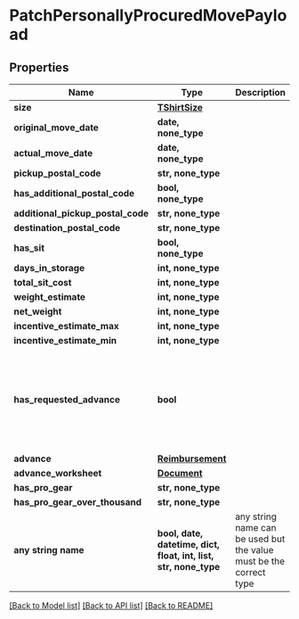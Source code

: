 # PatchPersonallyProcuredMovePayload


## Properties
Name | Type | Description | Notes
------------ | ------------- | ------------- | -------------
**size** | [**TShirtSize**](TShirtSize.md) |  | [optional] 
**original_move_date** | **date, none_type** |  | [optional] 
**actual_move_date** | **date, none_type** |  | [optional] 
**pickup_postal_code** | **str, none_type** |  | [optional] 
**has_additional_postal_code** | **bool, none_type** |  | [optional] 
**additional_pickup_postal_code** | **str, none_type** |  | [optional] 
**destination_postal_code** | **str, none_type** |  | [optional] 
**has_sit** | **bool, none_type** |  | [optional] 
**days_in_storage** | **int, none_type** |  | [optional] 
**total_sit_cost** | **int, none_type** |  | [optional] 
**weight_estimate** | **int, none_type** |  | [optional] 
**net_weight** | **int, none_type** |  | [optional] 
**incentive_estimate_max** | **int, none_type** |  | [optional] 
**incentive_estimate_min** | **int, none_type** |  | [optional] 
**has_requested_advance** | **bool** |  | [optional]  if omitted the server will use the default value of False
**advance** | [**Reimbursement**](Reimbursement.md) |  | [optional] 
**advance_worksheet** | [**Document**](Document.md) |  | [optional] 
**has_pro_gear** | **str, none_type** |  | [optional] 
**has_pro_gear_over_thousand** | **str, none_type** |  | [optional] 
**any string name** | **bool, date, datetime, dict, float, int, list, str, none_type** | any string name can be used but the value must be the correct type | [optional]

[[Back to Model list]](../README.md#documentation-for-models) [[Back to API list]](../README.md#documentation-for-api-endpoints) [[Back to README]](../README.md)



